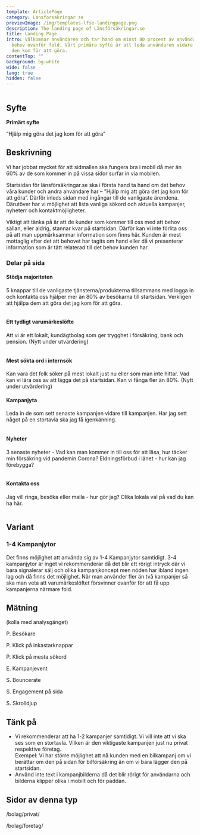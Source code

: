 ```yaml
---
template: ArticlePage
category: Lansforsakringar se
previewImage: /img/templates-lfse-landingpage.png
description: The landing page of Länsförsäkringar.se
title: Landing Page
intro: Välkomnar användaren och tar hand om minst 80 procent av användarnas
  behov ovanför fold. Vårt primära syfte är att leda användaren vidare till vad
  den kom för att göra.
contentTop: ""
background: bg-white
wide: false
lang: true
hidden: false
---
```

<figure class="Image Image__border"><img src="/img/lfse-startsida.jpg" srcset="/img/lfse-startsida.jpg 2x" alt=""><figcaption><div class="Image__caption"></div></figcaption></figure>

## Syfte

**Primärt syfte**

“Hjälp mig göra det jag kom för att göra”

## Beskrivning

Vi har jobbat mycket för att sidmallen ska fungera bra i mobil då mer än 60% av de som kommer in på vissa sidor surfar in via mobilen.

Startsidan för länsförsäkringar.se ska i första hand ta hand om det behov våra kunder och andra användare har – ”Hjälp mig att göra det jag kom för att göra”. Därför inleds sidan med ingångar till de vanligaste ärendena. Därutöver har vi möjlighet att lista vanliga sökord och aktuella kampanjer, nyheterr och kontaktmöjligheter.

Viktigt att tänka på är att de kunder som kommer till oss med att behov sällan, eller aldrig, stannar kvar på startsidan. Därför kan vi inte förlita oss på att man uppmärksammar information som finns här. Kunden är mest mottaglig efter det att behovet har tagits om hand eller då vi presenterar information som är tätt relaterad till det behov kunden har.

### Delar på sida

#### Stödja majoriteten

5 knappar till de vanligaste tjänsterna/produkterna tillsammans med logga in och kontakta oss hjälper mer än 80% av besökarna till startsidan. Verkligen att hjälpa dem att göra det jag kom för att göra.

<figure class="Image Image__border Image__border--noPadding"><img src="/img/lfse-startsida-01-support-majority.jpg" srcset="/img/lfse-startsida-01-support-majority.jpg 2x" alt=""><figcaption><div class="Image__caption"></div></figcaption></figure>

#### Ett tydligt varumärkeslöfte

Att vi är ett lokalt, kundägtbolag som ger trygghet i försäkring, bank och pension. (Nytt under utvärdering)

<figure class="Image Image__border Image__border--noPadding"><img src="/img/lfse-startsida-02-brand.jpg" srcset="/img/lfse-startsida-02-brand.jpg 2x" alt=""><figcaption><div class="Image__caption"></div></figcaption></figure>

#### Mest sökta ord i internsök

Kan vara det folk söker på mest lokalt just nu eller som man inte hittar. Vad kan vi lära oss av att lägga det på startsidan. Kan vi fånga fler än 80%. (Nytt under utvärdering)

#### Kampanjyta

Leda in de som sett senaste kampanjen vidare till kampanjen. Har jag sett något på en stortavla ska jag få igenkänning.

<figure class="Image Image__border Image__border--noPadding"><img src="/img/lfse-startsida-03-campain.jpg" srcset="/img/lfse-startsida-03-campain.jpg 2x" alt=""><figcaption><div class="Image__caption"></div></figcaption></figure>

#### Nyheter

3 senaste nyheter - Vad kan man kommer in till oss för att läsa, hur täcker min försäkring vid pandemin Corona? Eldningsförbud i länet - hur kan jag förebygga?

<figure class="Image Image__border Image__border--noPadding"><img src="/img/lfse-startsida-05-news.jpg" srcset="/img/lfse-startsida-05-news.jpg 2x" alt=""><figcaption><div class="Image__caption"></div></figcaption></figure>

#### Kontakta oss

Jag vill ringa, besöka eller maila - hur gör jag? Olika lokala val på vad du kan ha här.

<figure class="Image Image__border Image__border--noPadding"><img src="/img/lfse-startsida-06-contact.jpg" srcset="/img/lfse-startsida-06-contact.jpg 2x" alt=""><figcaption><div class="Image__caption"></div></figcaption></figure>

## Variant

### 1-4 Kampanjytor

Det finns möjlighet att använda sig av 1-4 Kampanjytor samtidigt. 3-4 kampanjytor är inget vi rekommenderar då det blir ett rörigt intryck där vi bara signalerar sälj och olika kampanjkoncept men nöden har ibland ingen lag och då finns det möjlighet. När man använder fler än två kampanjer så ska man veta att varumärkeslöftet försvinner ovanför för att få upp kampanjerna närmare fold.

## Mätning

(kolla med analysgänget)

P. Besökare

P. Klick på inkastarknappar

P. Klick på mesta sökord

E. Kampanjevent

S. Bouncerate

S. Engagement på sida

S. Skrolldjup

## Tänk på

* Vi rekommenderar att ha 1-2 kampanjer samtidigt. Vi vill inte att vi ska ses som en stortavla. Vilken är den viktigaste kampanjen just nu privat respektive företag.\
  Exempel: Vi har större möjlighet att nå kunden med en bilkampanj om vi berättar om den på sidan för bilförsäkring än om vi bara lägger den på startsidan.
* Använd inte text i kampanjbilderna då det blir rörigt för användarna och bilderna klipper olika i mobilt och för paddan.

## Sidor av denna typ

/bolag/privat/

/bolag/foretag/